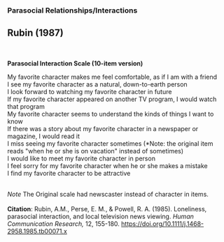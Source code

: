 ### Parasocial Relationships/Interactions
## Rubin (1987)
<br />

**Parasocial Interaction Scale (10-item version)** <br />

My favorite character makes me feel comfortable, as if I am with a friend <br />
I see my favorite character as a natural, down-to-earth person <br />
I look forward to watching my favorite character in future <br />
If my favorite character appeared on another TV program, I would watch that program <br />
My favorite character seems to understand the kinds of things I want to know <br />
If there was a story about my favorite character in a newspaper or magazine, I would read it <br />
I miss seeing my favorite character sometimes (*Note: the original item reads "when he or she is on vacation" instead of sometimes) <br />
I would like to meet my favorite character in person <br />
I feel sorry for my favorite character when he or she makes a mistake <br />
I find my favorite character to be attractive <br />
<br />

*Note* The Original scale had newscaster instead of character in items. <br />
<br />
**Citation**: Rubin, A.M., Perse, E. M., & Powell, R. A. (1985). Loneliness, parasocial interaction, and local television news viewing. _Human Communication Research,_ 12, 155-180. https://doi.org/10.1111/j.1468-2958.1985.tb00071.x <br />
 <br />
